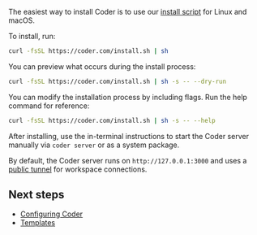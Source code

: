 The easiest way to install Coder is to use our [install script](https://github.com/coder/coder/blob/main/install.sh) for Linux and macOS.

To install, run:

```bash
curl -fsSL https://coder.com/install.sh | sh
```

You can preview what occurs during the install process:

```bash
curl -fsSL https://coder.com/install.sh | sh -s -- --dry-run
```

You can modify the installation process by including flags. Run the help command for reference:

```bash
curl -fsSL https://coder.com/install.sh | sh -s -- --help
```

After installing, use the in-terminal instructions to start the Coder server manually via `coder server` or as a system package.

By default, the Coder server runs on `http://127.0.0.1:3000` and uses a [public tunnel](../admin/configure.md#tunnel) for workspace connections.

## Next steps

- [Configuring Coder](../admin/configure.md)
- [Templates](../templates/index.md)

